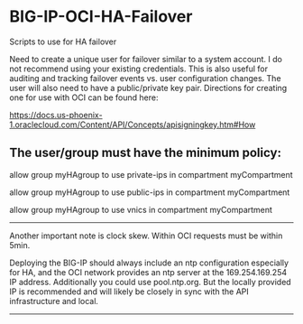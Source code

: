 # BIG-IP-OCI-HA-Failover
Scripts to use for HA failover

Need to create a unique user for failover similar to a system account. I do not recommend using your existing credentials. This is also useful for auditing and tracking failover events vs. user configuration changes. The user will also need to have a public/private key pair. Directions for creating one for use with OCI can be found here:

https://docs.us-phoenix-1.oraclecloud.com/Content/API/Concepts/apisigningkey.htm#How


The user/group must have the minimum policy:
--------------------------------------------

allow group myHAgroup to use private-ips in compartment myCompartment

allow group myHAgroup to use public-ips in compartment myCompartment

allow group myHAgroup to use vnics in compartment myCompartment


------------------------------------------------------------------------------------------------
Another important note is clock skew. Within OCI requests must be within 5min.

Deploying the BIG-IP should always include an ntp configuration especially for HA, and the OCI network provides an ntp server at the 169.254.169.254 IP address. Additionally you could use pool.ntp.org. But the locally provided IP is recommended and will likely be closely in sync with the API infrastructure and local.

------------------------------------------------------------------------------------------------

